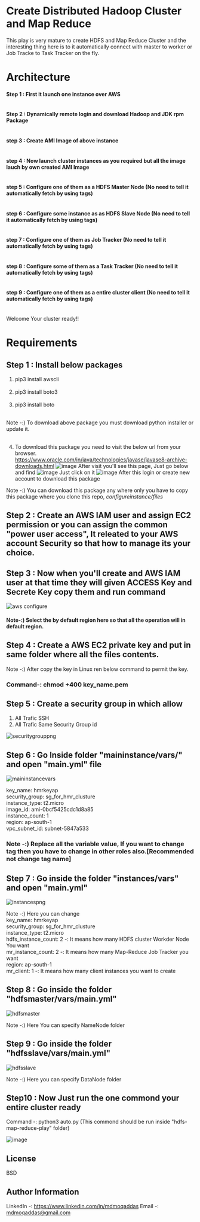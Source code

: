 Create Distributed Hadoop Cluster and Map Reduce
=========

This play is very mature to create HDFS and Map Reduce Cluster and the interesting thing here is to it automatically connect with master to worker or Job Tracke to Task Tracker on the fly.

Architecture
============
#### Step 1 : First it launch one instance over AWS <br/><br/>
#### Step 2 : Dynamically remote login and download Hadoop and JDK rpm Package<br/><br/>
#### step 3 : Create AMI Image of above instance<br/><br/>
#### step 4 : Now launch cluster instances as you required but all the image lauch by own created AMI Image<br/><br/>
#### step 5 : Configure one of them as a HDFS Master Node (No need to tell it automatically fetch by using tags)<br/><br/>
#### step 6 : Configure some instance as as HDFS Slave Node (No need to tell it automatically fetch by using tags)<br/><br/>
#### step 7 : Configure one of them as Job Tracker (No need to tell it automatically fetch by using tags)<br/><br/>
#### step 8 : Configure some of them as a Task Tracker (No need to tell it automatically fetch by using tags)<br/><br/>
#### step 9 : Configure one of them as a entire cluster client (No need to tell it automatically fetch by using tags)<br/><br/>

Welcome Your cluster ready!!

Requirements
============ 

Step 1 : Install below packages
------------------------------- 
1. pip3 install awscli <br/><br/>
2. pip3 install boto3 <br/><br/>
3. pip3 install boto <br/><br/>

Note -:) To download above package you must download python installer or update it.<br/><br/>

4. To download this package you need to visit the below url from your browser.<br>
   https://www.oracle.com/in/java/technologies/javase/javase8-archive-downloads.html
   ![image](https://user-images.githubusercontent.com/69861558/118344761-ad53ed80-b54d-11eb-8474-cf692239623e.png)
    After visit you'll see this page, Just go below and find
    ![image](https://user-images.githubusercontent.com/69861558/118344801-eb511180-b54d-11eb-93dc-c9a995af6d5b.png)
Just click on it
![image](https://user-images.githubusercontent.com/69861558/118344825-00c63b80-b54e-11eb-8afd-6eb728f53963.png)
After this login or create new account to download this package <br>

Note -:) You can download this package any where only you have to copy this package where you clone this repo, *configureinstance/files*
   
   
Step 2 : Create an AWS IAM user and assign EC2 permission or you can assign the common "power user access", It releated to your AWS account Security so that how to manage its your choice.
-------------------------------

Step 3 : Now when you'll create and AWS IAM user at that time they will given ACCESS Key and Secrete Key copy them and run command
-------------------------------

![aws configure](https://github.com/MDMOQADDAS/Private-Images/blob/main/awsconfigure.png)

#### Note-:) Select the by default region here so that all the operation will in default region.

Step 4 : Create a AWS EC2 private key and put in same folder where all the files contents.
-------------------------------

Note -:) After copy the key in Linux ren below command to permit the key.
### Command-: chmod +400 key_name.pem
Step 5 : Create a security group in which allow
-------------------------------
1. All Trafic SSH<br/>
2. All Trafic Same Security Group id

![securitygrouppng](https://github.com/MDMOQADDAS/Private-Images/blob/main/securitygroup.png)

Step 6 : Go Inside folder "maininstance/vars/" and open "main.yml" file
-------------------------------

![maininstancevars](https://github.com/MDMOQADDAS/Private-Images/blob/main/maininstancevar.png)

key_name: hmrkeyap<br/>
security_group: sg_for_hmr_clusture<br/>
instance_type: t2.micro<br/>
image_id: ami-0bcf5425cdc1d8a85<br/>
instance_count: 1<br/>
region: ap-south-1<br/>
vpc_subnet_id: subnet-5847a533<br/>

### Note -:) Replace all the variable value, If you want to change tag then you have to change in other roles also.[Recommended not change tag name]

Step 7 : Go inside the folder "instances/vars" and open "main.yml"
-------------------------------

![instancespng](https://github.com/MDMOQADDAS/Private-Images/blob/main/instancepng.png)

Note -:) Here you can change  <br/>
key_name: hmrkeyap<br/>
security_group: sg_for_hmr_clusture<br/>
instance_type: t2.micro<br/>
hdfs_instance_count: 2 -: It means how many HDFS cluster Workder Node You want<br/>
mr_instance_count: 2 -: It means how many Map-Reduce Job Tracker you want<br/>
region: ap-south-1 <br/>
mr_client: 1  -: It means how many client instances you want to create<br/> 


Step 8 : Go inside the folder "hdfsmaster/vars/main.yml" 
-------------------------------

![hdfsmaster](https://github.com/MDMOQADDAS/Private-Images/blob/main/hdfsmaster.png)

Note -:) Here You can specify NameNode folder

Step 9 : Go inside the folder "hdfsslave/vars/main.yml"
-------------------------------

![hdfsslave](https://user-images.githubusercontent.com/69861558/117541882-a0a63580-b033-11eb-8f56-2e9c9f0303d7.png)

Note -:) Here you can specify DataNode folder


Step10  : Now Just run the one commond your entire cluster ready
-------------------------------

Command -: python3 auto.py (This commond should be run inside "hdfs-map-reduce-play" folder)

![image](https://user-images.githubusercontent.com/69861558/117814013-65994180-b281-11eb-8cfd-59bfeed1e312.png)


License
-------

BSD

Author Information
------------------

LinkedIn -: https://www.linkedin.com/in/mdmoqaddas
Email -: mdmoqaddas@gmail.com
